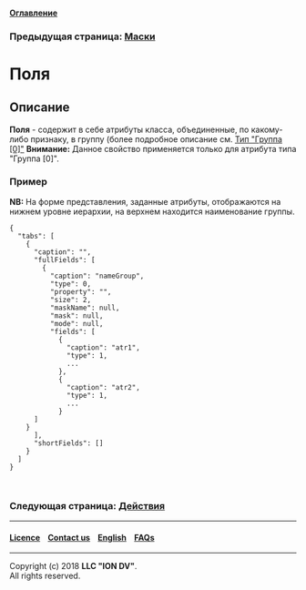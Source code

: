 #### [Оглавление](/docs/ru/index.md)

### Предыдущая страница: [Маски](/docs/ru/2_system_description/metadata_structure/meta_view/mask.md)

# Поля 

## Описание

**Поля** - содержит в себе атрибуты класса, объединенные, по какому-либо признаку, в группу (более подробное описание см. [Тип "Группа [0]"](/docs/ru/2_system_description/metadata_structure/meta_view/type_group.md)
**Внимание:** Данное свойство применяется только для атрибута типа "Группа [0]".

### Пример 

**NB:** На форме представления, заданные атрибуты, отображаются на нижнем уровне иерархии, на верхнем находится наименование группы.

```
{
  "tabs": [
    {
      "caption": "",
      "fullFields": [
        {
          "caption": "nameGroup",
          "type": 0,
          "property": "",
          "size": 2,
          "maskName": null,
          "mask": null,
          "mode": null,
          "fields": [
            {
              "caption": "atr1",
              "type": 1,
              ...
            },
            {
              "caption": "atr2",
              "type": 1,
              ...
            }
      ]
    }
      ],
      "shortFields": []
    }
  ]
}

  
```  


### Следующая страница: [Действия](/docs/ru/2_system_description/metadata_structure/meta_view/commands.md)

--------------------------------------------------------------------------  


 #### [Licence](/LICENCE.md) &ensp;  [Contact us](https://iondv.com) &ensp;  [English](/docs/en/2_system_description/metadata_structure/meta_view/fields.md)   &ensp; [FAQs](/faqs.md)          



--------------------------------------------------------------------------  

Copyright (c) 2018 **LLC "ION DV"**.   
All rights reserved. 
